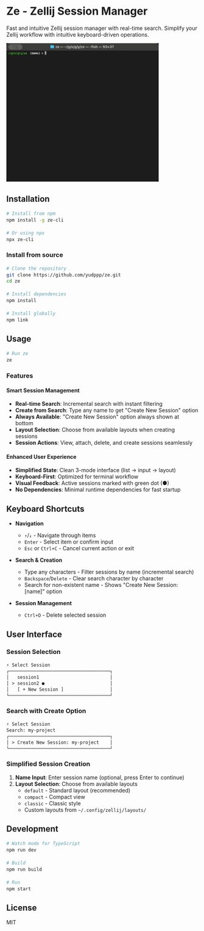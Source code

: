 # Ze - Zellij Session Manager

Fast and intuitive Zellij session manager with real-time search. Simplify your Zellij workflow with intuitive keyboard-driven operations.

<img src="./assets/demo.gif" width="400">

## Installation

```bash
# Install from npm
npm install -g ze-cli

# Or using npx
npx ze-cli
```

### Install from source

```bash
# Clone the repository
git clone https://github.com/yudppp/ze.git
cd ze

# Install dependencies
npm install

# Install globally
npm link
```

## Usage

```bash
# Run ze
ze
```

### Features

#### Smart Session Management
- **Real-time Search**: Incremental search with instant filtering
- **Create from Search**: Type any name to get "Create New Session" option
- **Always Available**: "Create New Session" option always shown at bottom
- **Layout Selection**: Choose from available layouts when creating sessions
- **Session Actions**: View, attach, delete, and create sessions seamlessly

#### Enhanced User Experience  
- **Simplified State**: Clean 3-mode interface (list → input → layout)
- **Keyboard-First**: Optimized for terminal workflow
- **Visual Feedback**: Active sessions marked with green dot (●)
- **No Dependencies**: Minimal runtime dependencies for fast startup

## Keyboard Shortcuts

- **Navigation**
  - `↑`/`↓` - Navigate through items
  - `Enter` - Select item or confirm input
  - `Esc` or `Ctrl+C` - Cancel current action or exit

- **Search & Creation**
  - Type any characters - Filter sessions by name (incremental search)
  - `Backspace`/`Delete` - Clear search character by character
  - Search for non-existent name - Shows "Create New Session: [name]" option

- **Session Management**
  - `Ctrl+D` - Delete selected session

## User Interface

### Session Selection
```
⚡ Select Session
┌─────────────────────────────────────┐
│   session1                          │
│ > session2 ●                        │
│   [ + New Session ]                 │
└─────────────────────────────────────┘
```

### Search with Create Option
```
⚡ Select Session
Search: my-project
┌─────────────────────────────────────┐
│ > Create New Session: my-project    │
└─────────────────────────────────────┘
```

### Simplified Session Creation
1. **Name Input**: Enter session name (optional, press Enter to continue)
2. **Layout Selection**: Choose from available layouts
   - `default` - Standard layout (recommended)
   - `compact` - Compact view  
   - `classic` - Classic style
   - Custom layouts from `~/.config/zellij/layouts/`

## Development

```bash
# Watch mode for TypeScript
npm run dev

# Build
npm run build

# Run
npm start
```

## License

MIT

